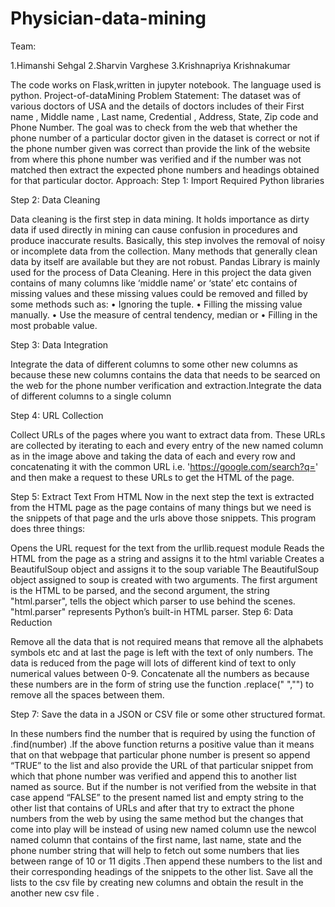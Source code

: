 # Physician-data-mining
Team:

 1.Himanshi Sehgal
 2.Sharvin Varghese
 3.Krishnapriya Krishnakumar
 
The code works on Flask,written in jupyter notebook.
The language used is python.
Project-of-dataMining
Problem Statement: The dataset was of various doctors of USA and the details of doctors includes of their First name , Middle name , Last name, Credential , Address, State, Zip code and Phone Number. The goal was to check from the web that whether the phone number of a particular doctor given in the dataset is correct or not if the phone number given was correct than provide the link of the website from where this phone number was verified and if the number was not matched then extract the expected phone numbers and headings obtained for that particular doctor. Approach: Step 1: Import Required Python libraries

Step 2: Data Cleaning

Data cleaning is the first step in data mining. It holds importance as dirty data if used directly in mining can cause confusion in procedures and produce inaccurate results. Basically, this step involves the removal of noisy or incomplete data from the collection. Many methods that generally clean data by itself are available but they are not robust. Pandas Library is mainly used for the process of Data Cleaning. Here in this project the data given contains of many columns like ‘middle name’ or ‘state’ etc contains of missing values and these missing values could be removed and filled by some methods such as: • Ignoring the tuple. • Filling the missing value manually. • Use the measure of central tendency, median or • Filling in the most probable value.

Step 3: Data Integration

Integrate the data of different columns to some other new columns as because these new columns contains the data that needs to be searced on the web for the phone number verification and extraction.Integrate the data of different columns to a single column

Step 4: URL Collection

Collect URLs of the pages where you want to extract data from. These URLs are collected by iterating to each and every entry of the new named column as in the image above and taking the data of each and every row and concatenating it with the common URL i.e. 'https://google.com/search?q=' and then make a request to these URLs to get the HTML of the page.

Step 5: Extract Text From HTML Now in the next step the text is extracted from the HTML page as the page contains of many things but we need is the snippets of that page and the urls above those snippets. This program does three things:

Opens the URL request for the text from the urllib.request module
Reads the HTML from the page as a string and assigns it to the html variable
Creates a BeautifulSoup object and assigns it to the soup variable The BeautifulSoup object assigned to soup is created with two arguments. The first argument is the HTML to be parsed, and the second argument, the string "html.parser", tells the object which parser to use behind the scenes. "html.parser" represents Python’s built-in HTML parser.
Step 6: Data Reduction

Remove all the data that is not required means that remove all the alphabets symbols etc and at last the page is left with the text of only numbers. The data is reduced from the page will lots of different kind of text to only numerical values between 0-9. Concatenate all the numbers as because these numbers are in the form of string use the function .replace(" ","") to remove all the spaces between them.

Step 7: Save the data in a JSON or CSV file or some other structured format.

In these numbers find the number that is required by using the function of .find(number) .If the above function returns a positive value than it means that on that webpage that particular phone number is present so append “TRUE” to the list and also provide the URL of that particular snippet from which that phone number was verified and append this to another list named as source. But if the number is not verified from the website in that case append “FALSE” to the present named list and empty string to the other list that contains of URLs and after that try to extract the phone numbers from the web by using the same method but the changes that come into play will be instead of using new named column use the newcol named column that contains of the first name, last name, state and the phone number string that will help to fetch out some numbers that lies between range of 10 or 11 digits .Then append these numbers to the list and their corresponding headings of the snippets to the other list. Save all the lists to the csv file by creating new columns and obtain the result in the another new csv file .


